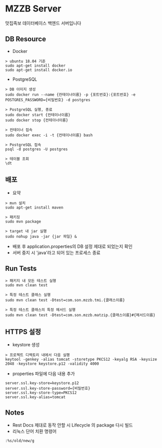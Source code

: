 # MZZB Server
맛집족보 데이터베이스 백엔드 서버입니다

## DB Resource

- Docker
```
> ubuntu 18.04 기준
sudo apt-get install docker
sudo apt-get install docker.io
```
- PostgreSQL
```
> DB 이미지 생성
sudo docker run --name {컨테이너이름} -p {포트번호}:{포트번호} -e POSTGRES_PASSWORD={비밀번호} -d postgres

> PostgreSQL 실행, 종료
sudo docker start {컨테이너이름}
sudo docker stop {컨테이너이름}

> 컨테이너 접속
sudo docker exec -i -t {컨테이너이름} bash

> PostgreSQL 접속
psql -d postgres -U postgres

> 테이블 조회
\dt
```

## 배포

- 요약 
```
> mvn 설치
sudo apt-get install maven

> 패키징
sudo mvn package

> target 내 jar 실행
sudo nohup java -jar {jar 파일} &
```
- 배포 후 application.properties의 DB 설정 제대로 되었는지 확인
- 서버 중지 시 'java'라고 되어 있는 프로세스 종료

## Run Tests

```
> 패키지 내 모든 테스트 실행
sudo mvn clean test

> 특정 테스트 클래스 실행
sudo mvn clean test -Dtest=com.son.mzzb.tmi.{클래스이름}

> 특정 테스트 클래스의 특정 메서드 실행
sudo mvn clean test -Dtest=com.son.mzzb.matzip.{클래스이름}#{메서드이름}
```

## HTTPS 설정

- keystore 생성 
```
> 프로젝트 디렉토리 내에서 다음 실행
keytool -genkey -alias tomcat -storetype PKCS12 -keyalg RSA -keysize 2048 -keystore keystore.p12 -validity 4000
```
- properties 파일에 다음 내용 추가
```
server.ssl.key-store=keystore.p12
server.ssl.key-store-password={비밀번호}
server.ssl.key-store-type=PKCS12
server.ssl.key-alias=tomcat
```

## Notes

- Rest Docs 제대로 동작 안할 시 Lifecycle 의 package 다시 빌드
- 리눅스 단어 치환 명령어 
```
:%s/old/new/g
```